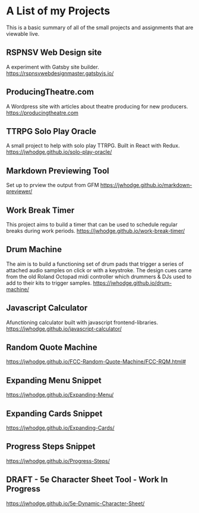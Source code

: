 # A List of my Projects

This is a basic summary of all of the small projects and assignments that are viewable live.

## RSPNSV Web Design site
A experiment with Gatsby site builder.
https://rspnsvwebdesignmaster.gatsbyjs.io/

## ProducingTheatre.com
A Wordpress site with articles about theatre producing for new producers.
https://producingtheatre.com

## TTRPG Solo Play Oracle
A small project to help with solo play TTRPG. Built in React with Redux.
https://jwhodge.github.io/solo-play-oracle/

## Markdown Previewing Tool
Set up to prview the output from GFM
https://jwhodge.github.io/markdown-previewer/

## Work Break Timer
This project aims to build a timer that can be used to schedule regular breaks during work periods.
https://jwhodge.github.io/work-break-timer/

## Drum Machine
The aim is to build a functioning set of drum pads that trigger a series of attached audio samples on click or with a keystroke.
The design cues came from the old Roland Octopad midi controller which drummers & DJs used to add to their kits to trigger samples.
https://jwhodge.github.io/drum-machine/

## Javascript Calculator
Afunctioning calculator built with javascript frontend-libraries.
https://jwhodge.github.io/javascript-calculator/

## Random Quote Machine
https://jwhodge.github.io/FCC-Random-Quote-Machine/FCC-RQM.html#

## Expanding Menu Snippet
https://jwhodge.github.io/Expanding-Menu/

## Expanding Cards Snippet
https://jwhodge.github.io/Expanding-Cards/

## Progress Steps Snippet
https://jwhodge.github.io/Progress-Steps/

## DRAFT - 5e Character Sheet Tool - Work In Progress
https://jwhodge.github.io/5e-Dynamic-Character-Sheet/


